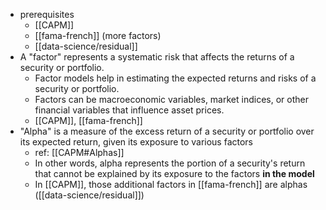 - prerequisites
  - [[CAPM]]
  - [[fama-french]] (more factors)
  - [[data-science/residual]]
- A "factor" represents a systematic risk that affects the returns of a security or portfolio.
  - Factor models help in estimating the expected returns and risks of a security or portfolio.
  - Factors can be macroeconomic variables, market indices, or other financial variables that influence asset prices.
  - [[CAPM]], [[fama-french]]
- "Alpha" is a measure of the excess return of a security or portfolio over its expected return, given its exposure to various factors
  - ref: [[CAPM#Alphas]]
  - In other words, alpha represents the portion of a security's return that cannot be explained by its exposure to the factors **in the model**
  - In [[CAPM]], those additional factors in [[fama-french]] are alphas ([[data-science/residual]])